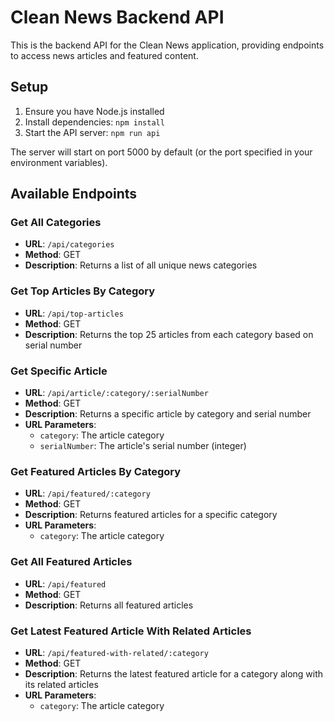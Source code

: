# Clean News Backend API

This is the backend API for the Clean News application, providing endpoints to access news articles and featured content.

## Setup

1. Ensure you have Node.js installed
2. Install dependencies: `npm install`
3. Start the API server: `npm run api`

The server will start on port 5000 by default (or the port specified in your environment variables).

## Available Endpoints

### Get All Categories
- **URL**: `/api/categories`
- **Method**: GET
- **Description**: Returns a list of all unique news categories

### Get Top Articles By Category
- **URL**: `/api/top-articles`
- **Method**: GET
- **Description**: Returns the top 25 articles from each category based on serial number

### Get Specific Article
- **URL**: `/api/article/:category/:serialNumber`
- **Method**: GET
- **Description**: Returns a specific article by category and serial number
- **URL Parameters**:
  - `category`: The article category
  - `serialNumber`: The article's serial number (integer)

### Get Featured Articles By Category
- **URL**: `/api/featured/:category`
- **Method**: GET
- **Description**: Returns featured articles for a specific category
- **URL Parameters**:
  - `category`: The article category

### Get All Featured Articles
- **URL**: `/api/featured`
- **Method**: GET
- **Description**: Returns all featured articles

### Get Latest Featured Article With Related Articles
- **URL**: `/api/featured-with-related/:category`
- **Method**: GET
- **Description**: Returns the latest featured article for a category along with its related articles
- **URL Parameters**:
  - `category`: The article category 